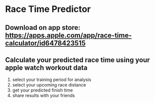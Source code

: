 #  Race Time Predictor

## Download on app store: https://apps.apple.com/app/race-time-calculator/id6478423515

## Calculate your predicted race time using your apple watch workout data
1. select your training period for analysis
2. select your upcoming race distance
3. get your predicted finish time
4. share results with your friends

